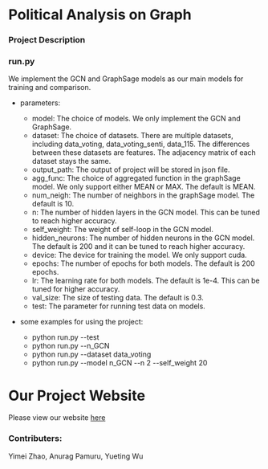 # Political Analysis on Graph
 
### Project Description


### run.py
We implement the GCN and GraphSage models as our main models for training and comparison.

- parameters:
  - model: The choice of models. We only implement the GCN and GraphSage. 
  - dataset: The choice of datasets. There are multiple datasets, including data_voting, data_voting_senti, data_115. The differences between these datasets are features. The adjacency matrix of each dataset stays the same.
  - output_path: The output of project will be stored in json file.
  - agg_func: The choice of aggregated function in the graphSage model. We only support either MEAN or MAX. The default is MEAN.
  - num_neigh: The number of neighbors in the graphSage model. The default is 10.
  - n: The number of hidden layers in the GCN model. This can be tuned to reach higher accuracy.
  - self_weight: The weight of self-loop in the GCN model.
  - hidden_neurons: The number of hidden neurons in the GCN model. The default is 200 and it can be tuned to reach higher accuracy.
  - device: The device for training the model. We only support cuda.
  - epochs: The number of epochs for both models. The default is 200 epochs.
  - lr: The learning rate for both models. The default is 1e-4. This can be tuned for higher accuracy.
  - val_size: The size of testing data. The default is 0.3.
  - test: The parameter for running test data on models.

- some examples for using the project:
  - python run.py --test
  - python run.py --n_GCN
  - python run.py --dataset data_voting
  - python run.py --model n_GCN --n 2 --self_weight 20

  

# Our Project Website

Please view our website [here](https://anuragpamuru.github.io/dsc-180b-capstone-b03/)


### Contributers: 
Yimei Zhao, Anurag Pamuru, Yueting Wu
